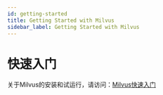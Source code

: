 ```yaml
---
id: getting-started
title: Getting Started with Milvus
sidebar_label: Getting Started with Milvus
---
```


#  快速入门
关于Milvus的安装和试运行，请访问：[Milvus快速入门](/QuickStart.md)